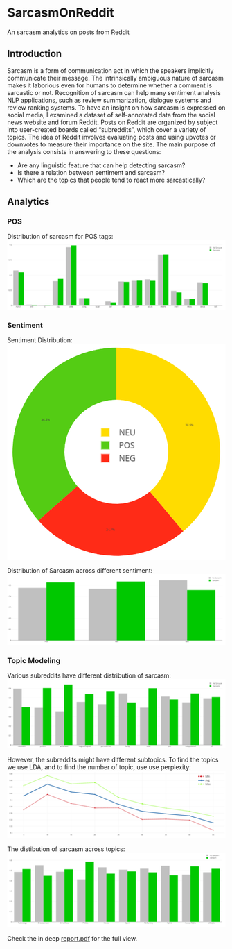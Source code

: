 # SarcasmOnReddit
An sarcasm analytics on posts from Reddit

## Introduction
Sarcasm is a form of communication act in which the speakers implicitly communicate their message. The intrinsically ambiguous nature of sarcasm makes it laborious even for humans to determine whether a comment is sarcastic or not. Recognition of sarcasm can help many sentiment analysis NLP applications, such as review summarization, dialogue systems and review ranking systems. To have an insight on how sarcasm is expressed on social media, I examined a dataset of self-annotated data from the social news website and forum Reddit. Posts on Reddit are organized by subject into user-created boards called “subreddits”, which cover a variety of topics. The idea of Reddit involves evaluating posts and using upvotes or downvotes to measure their importance on the site. The main purpose of the analysis consists in answering to these questions:

* Are any linguistic feature that can help detecting sarcasm?
* Is there a relation between sentiment and sarcasm?
* Which are the topics that people tend to react more sarcastically?


## Analytics

### POS
Distribution of sarcasm for POS tags:
![POS Scarcasm Distribution](images/pos-bar.png "POS Sarcasm Distribution")

### Sentiment
Sentiment Distribution:
![Sentiment](images/sentiment_donut.png "Sentiment Donut")

Distribution of Sarcasm across different sentiment:
![Sentiment Sarcasm DIstribution](images/sentiment-bar.png "Sentiment Sarcasm Distribution")


### Topic Modeling

Various subreddits have different distribution of sarcasm:
![Subreddits Sarcasm](images/subreddits-sarcasm-stacked-bar.png "Sarcasm distribution for subreddits")

However, the subreddits might have different subtopics. To find the topics we use LDA, and to find the number of topic, use use perplexity:
![Perplexity](images/parent_multi_topics_scatter.png "Perplexity")

The distibution of sarcasm across topics:
![Topics Sarcasm](images/topics-sarcasm-bar.png "Sarcasm distribution for topics")


Check the in deep [report.pdf](report.pdf) for the full view.
